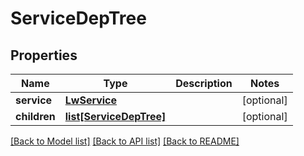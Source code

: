 # ServiceDepTree

## Properties
Name | Type | Description | Notes
------------ | ------------- | ------------- | -------------
**service** | [**LwService**](LwService.md) |  | [optional] 
**children** | [**list[ServiceDepTree]**](ServiceDepTree.md) |  | [optional] 

[[Back to Model list]](../README.md#documentation-for-models) [[Back to API list]](../README.md#documentation-for-api-endpoints) [[Back to README]](../README.md)

